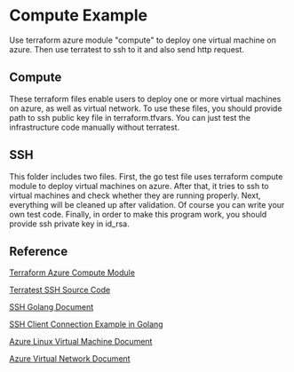# Compute Example

Use terraform azure module "compute" to deploy one virtual machine on azure. Then use terratest to ssh to it and also send http request.

## Compute

These terraform files enable users to deploy one or more virtual machines on azure, as well as virtual network. To use these files, you should provide path to ssh public key file in terraform.tfvars. You can just test the infrastructure code manually without terratest.

## SSH

This folder includes two files. First, the go test file uses terraform compute module to deploy virtual machines on azure. After that, it tries to ssh to virtual machines and check whether they are running properly. Next, everything will be cleaned up after validation. Of course you can write your own test code. Finally, in order to make this program work, you should provide ssh private key in id_rsa.

## Reference

[Terraform Azure Compute Module](https://registry.terraform.io/modules/Azure/compute/azurerm/)

[Terratest SSH Source Code](https://github.com/gruntwork-io/terratest/blob/master/test/terraform_ssh_example_test.go)

[SSH Golang Document](https://godoc.org/golang.org/x/crypto/ssh)

[SSH Client Connection Example in Golang](http://blog.ralch.com/tutorial/golang-ssh-connection/)

[Azure Linux Virtual Machine Document](https://docs.microsoft.com/en-us/azure/virtual-machines/linux/)

[Azure Virtual Network Document](https://docs.microsoft.com/en-us/azure/virtual-network/)